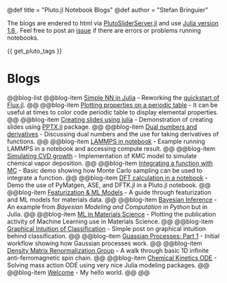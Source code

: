 @def title = "Pluto.jl Notebook Blogs"
@def author = "Stefan Bringuier"


The blogs are endered to html via [PlutoSliderServer.jl](https://github.com/JuliaPluto/PlutoSliderServer.jl) and use [Julia version 1.8 ](https://julialang.org/downloads/#current_stable_release). Feel free to post an [issue](https://github.com/stefanbringuier/PlutoNotebookBlogging/issues) if there are errors or problems running notebooks.

{{ get_pluto_tags }}

# Blogs

@@blog-list
 @@blog-item  [Simple NN in Julia](assets/notebooks/FluxTutorial.html) - Reworking the [quickstart of Flux.jl](https://fluxml.ai/Flux.jl/stable/models/quickstart/). @@
 @@blog-item [Plotting properties on a periodic table](assets/notebooks/PeriodicTableSchematic.html) - It can be useful at times to color code periodic table to display elemental properties. @@
 @@blog-item [Creating slides using julia](assets/notebooks/slidesviajulia.html) - Demonstration of creating slides using [PPTX.jl](https://github.com/ASML-Labs/PPTX.jl) package. @@
 @@blog-item [Dual numbers and derivatives](assets/notebooks/DualNumbers.html) - Discussing dual numbers and the use for taking derivatives of functions. @@
 @@blog-item [LAMMPS in notebook](assets/notebooks/LAMMPS_Julia.html) - Example running LAMMPS in a notebook and accessing compute result. @@
 @@blog-item [Simulating CVD growth](assets/notebooks/KMC_CVD.html) - Implementation of KMC model to simulate chemical vapor deposition. @@
 @@blog-item [Integrating a function with MC](assets/notebooks/TrivialMC.html) - Basic demo showing how Monte Carlo sampling can be used to integrate a function. @@
 @@blog-item [DFT calculation in a notebook](assets/prerendered_notebooks/AtomicCalculationWorkflow.html) - Demo the use of PyMatgen, ASE, and DFTK.jl in a Pluto.jl notebook. @@
 @@blog-item [Featurization & ML Models](assets/prerendered_notebooks/RemakeBestPracticesPost.html) - A guide through featurization and ML models for materials data. @@
 @@blog-item [Bayesian Inference](assets/notebooks/BMCP_Ch2_1.html) - An example from *Bayesian Modeling and Computation in Python* but in Julia. @@
 @@blog-item [ML in Materials Science](assets/notebooks/ML_MatSci.html) - Plotting the publication activity of Machine Learning use in Materials Science. @@
 @@blog-item [Graphical Intuition of Classification](assets/notebooks/Classifier_GraphicalIntuition.html) - Simple post on graphical intuition behind classification. @@
 @@blog-item [Guassian Processes: Part 1](assets/notebooks/gaussianprocess_part1.html) - Initial workflow showing how Gaussian processes work. @@
 @@blog-item [Density Matrix Renormalization Group](assets/notebooks/dmrg.html) - A walk through basic 1D infinite anti-ferromagnetic spin chain. @@
 @@blog-item [Chemical Kinetics ODE](assets/notebooks/chemkinetics_ode.html) - Solving mass action ODE using very nice Julia modeling packages. @@
 @@blog-item [Welcome](blogpages/welcome) - My hello world. @@
@@
